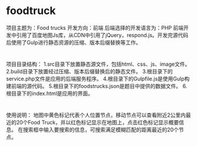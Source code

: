 # foodtruck
项目主题为：Food trucks
开发方向：前端
后端选择的开发语言为：PHP
前端开发中引用了百度地图Js库，从CDN中引用了jQuery，respond.js。开发完源代码后使用了Gulp进行静态资源的压缩、版本后缀替换等工作。
#
项目目录结构：
1.src目录下放置静态源文件，包括html、css、js、image文件。
2.build目录下放置经过压缩、版本后缀替换后的静态文件。
3.根目录下的service.php文件是应用的后端服务程序。
4.根目录下的Gulpfile.js是使用Gulp构建前端的源代码。
5.根目录下的foodstrucks.json是题目中提供的数据文件。
6.根目录下的index.html是应用的界面。
#
使用说明：
地图中黄色标记代表个人位置节点，移动节点可以查看附近2公里内最近的20个Food Truck，并以红色标记显示在地图上，点击红色标记显示概要信息。
在搜索框中输入要搜索的信息，可搜索满足模糊匹配的距离最近的20个节点。
